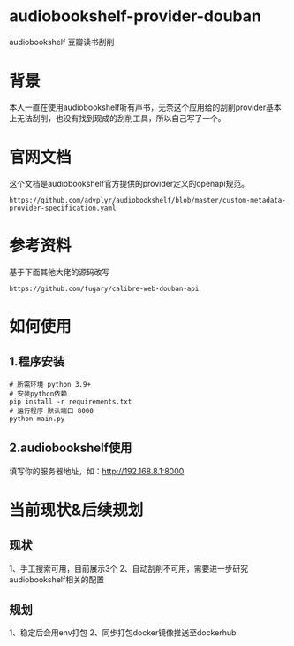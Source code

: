 # audiobookshelf-provider-douban
audiobookshelf 豆瓣读书刮削

# 背景
本人一直在使用audiobookshelf听有声书，无奈这个应用给的刮削provider基本上无法刮削，也没有找到现成的刮削工具，所以自己写了一个。

# 官网文档
这个文档是audiobookshelf官方提供的provider定义的openapi规范。
```
https://github.com/advplyr/audiobookshelf/blob/master/custom-metadata-provider-specification.yaml
```
# 参考资料
基于下面其他大佬的源码改写
```
https://github.com/fugary/calibre-web-douban-api
```

# 如何使用
## 1.程序安装
```
# 所需环境 python 3.9+
# 安装python依赖
pip install -r requirements.txt
# 运行程序 默认端口 8000
python main.py
```
## 2.audiobookshelf使用
填写你的服务器地址，如：http://192.168.8.1:8000

# 当前现状&后续规划
## 现状
1、手工搜索可用，目前展示3个
2、自动刮削不可用，需要进一步研究audiobookshelf相关的配置

## 规划
1、稳定后会用env打包
2、同步打包docker镜像推送至dockerhub


